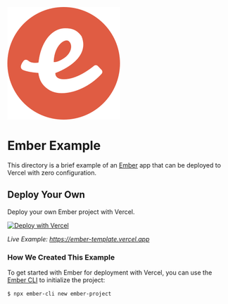 ![Ember Logo](https://github.com/vercel/vercel/blob/main/packages/frameworks/logos/ember.svg)

# Ember Example

This directory is a brief example of an [Ember](https://emberjs.com/) app that can be deployed to Vercel with zero configuration.

## Deploy Your Own

Deploy your own Ember project with Vercel.

[![Deploy with Vercel](https://vercel.com/button)](https://vercel.com/new/clone?repository-url=https://github.com/vercel/examples/tree/main/framework-boilerplates/ember&template=ember)

_Live Example: https://ember-template.vercel.app_

### How We Created This Example

To get started with Ember for deployment with Vercel, you can use the [Ember CLI](https://cli.emberjs.com) to initialize the project:

```shell
$ npx ember-cli new ember-project
```
